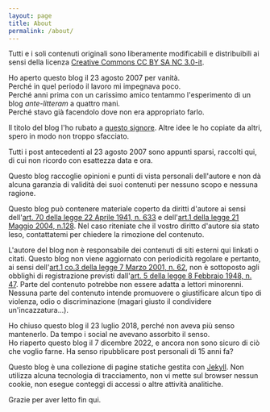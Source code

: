 ```yaml
---
layout: page
title: About
permalink: /about/
---
```


Tutti e i soli contenuti originali sono liberamente modificabili e distribuibili ai sensi della licenza [Creative Commons CC BY SA NC 3.0-it](http://creativecommons.org/licenses/by-nc-sa/3.0/deed.it).

Ho aperto questo blog il 23 agosto 2007 per vanità.  
Perché in quel periodo il lavoro mi impegnava poco.  
Perché anni prima con un carissimo amico tentammo l'esperimento di un blog *ante-litteram* a quattro mani.  
Perché stavo già facendolo dove non era appropriato farlo.

Il titolo del blog l'ho rubato a [questo signore](http://it.wikipedia.org/wiki/Michail_Afanas%27evi%C4%8D_Bulgakov). Altre idee le ho copiate da altri, spero in modo non troppo sfacciato.

Tutti i post antecedenti al 23 agosto 2007 sono appunti sparsi, raccolti qui, di cui non ricordo con esattezza data e ora.

Questo blog raccoglie opinioni e punti di vista personali dell'autore e non dà alcuna garanzia di validità dei suoi contenuti per nessuno scopo e nessuna ragione.

Questo blog può contenere materiale coperto da diritti d'autore ai sensi dell'[art. 70 della legge 22 Aprile 1941, n. 633](https://www.normattiva.it/uri-res/N2Ls?urn:nir:stato:legge:1941-04-22;633) e dell'[art.1 della legge 21 Maggio 2004, n.128](https://www.normattiva.it/uri-res/N2Ls?urn:nir:stato:legge:2004-05-21;128). Nel caso riteniate che il vostro diritto d'autore sia stato leso, contattatemi per chiedere la rimozione del contenuto.

L'autore del blog non è responsabile dei contenuti di siti esterni qui linkati o citati. Questo blog non viene aggiornato con periodicità regolare e pertanto, ai sensi dell'[art.1 co.3 della legge 7 Marzo 2001, n. 62](https://www.normattiva.it/uri-res/N2Ls?urn:nir:stato:legge:2001-03-07;62), non è sottoposto agli obblighi di registrazione previsti dall'[art. 5 della legge 8 Febbraio 1948, n. 47](https://www.normattiva.it/uri-res/N2Ls?urn:nir:stato:legge:1948-02-08;47!vig=#:~:text=Definizione%20di%20stampa%20o%20stampato,qualsiasi%20modo%20destinate%20alla%20pubblicazione.). Parte del contenuto potrebbe non essere adatta a lettori minorenni. Nessuna parte del contenuto intende promuovere o giustificare alcun tipo di violenza, odio o discriminazione (magari giusto il condividere un'incazzatura...).

Ho chiuso questo blog il 23 luglio 2018, perché non aveva più senso mantenerlo. Da tempo i social ne avevano assorbito il senso.  
Ho riaperto questo blog il 7 dicembre 2022, e ancora non sono sicuro di ciò che voglio farne. Ha senso ripubblicare post personali di 15 anni fa?

Questo blog è una collezione di pagine statiche gestita con [Jekyll](https://jekyllrb.com/). Non utilizza alcuna tecnologia di tracciamento, non vi mette sul browser nessun cookie, non esegue conteggi di accessi o altre attività analitiche.

Grazie per aver letto fin qui.
